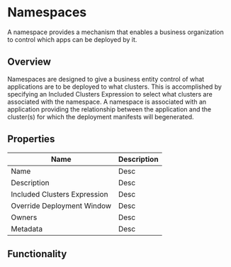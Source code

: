 # Namespaces

A namespace provides a mechanism that enables a business organization to control which apps can be deployed by it.

## Overview

Namespaces are designed to give a business entity control of what applications are to be deployed to what clusters. This is accomplished by specifying an Included Clusters Expression to select what clusters are associated with the namespace.  A namespace is associated with an application providing the  relationship between the application and the cluster(s) for which the deployment manifests will begenerated.

## Properties

|Name|Description|
|----|-----------|
|Name|Desc|
|Description|Desc|
|Included Clusters Expression|Desc|
|Override Deployment Window|Desc|
|Owners|Desc|
|Metadata|Desc|

## Functionality
